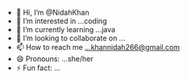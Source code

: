 - 👋 Hi, I’m @NidahKhan
- 👀 I’m interested in ...coding
- 🌱 I’m currently learning ...java
- 💞️ I’m looking to collaborate on ...
- 📫 How to reach me ...khannidah266@gmail.com
- 😄 Pronouns: ...she/her
- ⚡ Fun fact: ...

<!---
NidahKhan/NidahKhan is a ✨ special ✨ repository because its `README.md` (this file) appears on your GitHub profile.
You can click the Preview link to take a look at your changes.
--->
